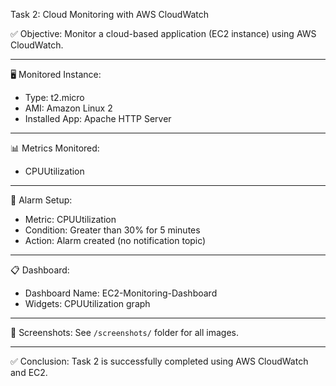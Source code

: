 Task 2: Cloud Monitoring with AWS CloudWatch

✅ Objective:
Monitor a cloud-based application (EC2 instance) using AWS CloudWatch.

---

🖥️ Monitored Instance:
- Type: t2.micro
- AMI: Amazon Linux 2
- Installed App: Apache HTTP Server

---

📊 Metrics Monitored:
- CPUUtilization

---

🚨 Alarm Setup:
- Metric: CPUUtilization
- Condition: Greater than 30% for 5 minutes
- Action: Alarm created (no notification topic)

---

📋 Dashboard:
- Dashboard Name: EC2-Monitoring-Dashboard
- Widgets: CPUUtilization graph

---

📸 Screenshots:
See `/screenshots/` folder for all images.

---

✅ Conclusion:
Task 2 is successfully completed using AWS CloudWatch and EC2.

